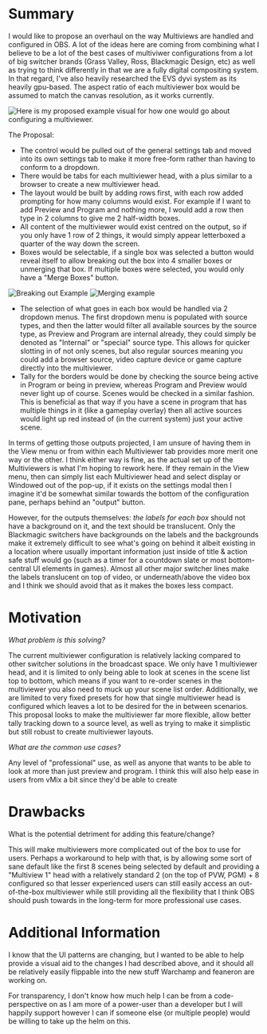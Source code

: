 # Summary

I would like to propose an overhaul on the way Multiviews are handled and configured in OBS. A lot of the ideas here are coming from combining what I believe to be a lot of the best cases of multiviwer configurations from a lot of big switcher brands (Grass Valley, Ross, Blackmagic Design, etc) as well as trying to think differently in that we are a fully digital compositing system. In that regard, I've also heavily researched the EVS dyvi system as its heavily gpu-based. The aspect ratio of each multiviewer box would be assumed to match the canvas resolution, as it works currently.

![Here is my proposed example visual for how one would go about configuring a multiviewer.](https://i.imgur.com/I2S4GQ7.png)

The Proposal:
 * The control would be pulled out of the general settings tab and moved into its own settings tab to make it more free-form rather than having to conform to a dropdown.
 * There would be tabs for each multiviewer head, with a plus similar to a browser to create a new multiviewer head.
 * The layout would be built by adding rows first, with each row added prompting for how many columns would exist. For example if I want to add Preview and Program and nothing more, I would add a row then type in 2 columns to give me 2 half-width boxes.
 * All content of the multiviewer would exist centred on the output, so if you only have 1 row of 2 things, it would simply appear letterboxed a quarter of the way down the screen.
 * Boxes would be selectable, if a single box was selected a button would reveal itself to allow breaking out the box into 4 smaller boxes or unmerging that box. If multiple boxes were selected, you would only have a "Merge Boxes" button.

![Breaking out Example](https://i.imgur.com/7Rdntzm.png) ![Merging example](https://i.imgur.com/7RZB8x0.png)
 * The selection of what goes in each box would be handled via 2 dropdown menus. The first dropdown menu is populated with source types, and then the latter would filter all available sources by the source type, as Preview and Program are internal already, they could simply be denoted as "Internal" or "special" source type. This allows for quicker slotting in of not only scenes, but also regular sources meaning you could add a browser source, video capture device or game capture directly into the multiviewer.
 * Tally for the borders would be done by checking the source being active in Program or being in preview, whereas Program and Preview would never light up of course. Scenes would be checked in a similar fashion. This is beneficial as that way if you have a scene in program that has multiple things in it (like a gameplay overlay) then all active sources would light up red instead of (in the current system) just your active scene.

In terms of getting those outputs projected, I am unsure of having them in the View menu or from within each Multiviewer tab provides more merit one way or the other. I think either way is fine, as the actual set up of the Multiviewers is what I'm hoping to rework here. If they remain in the View menu, then can simply list each Multiviewer head and select display or Windowed out of the pop-up, if it exists on the settings modal then I imagine it'd be somewhat similar towards the bottom of the configuration pane, perhaps behind an "output" button. 

However, for the outputs themselves: *the labels for each box* should not have a background on it, and the text should be translucent. Only the Blackmagic switchers have backgrounds on the labels and the backgrounds make it extremely difficult to see what's going on behind it albeit existing in a location where usually important information just inside of title & action safe stuff would go (such as a timer for a countdown slate or most bottom-central UI elements in games). Almost all other major switcher lines make the labels translucent on top of video, or underneath/above the video box and I think we should avoid that as it makes the boxes less compact.

# Motivation

*What problem is this solving?*

The current multiviewer configuration is relatively lacking compared to other switcher solutions in the broadcast space. We only have 1 multiviewer head, and it is limited to only being able to look at scenes in the scene list top to bottom, which means if you want to re-order scenes in the multiviewer you also need to muck up your scene list order. Additionally, we are limited to very fixed presets for how that single multiviewer head is configured which leaves a lot to be desired for the in between scenarios. This proposal looks to make the multiviewer far more flexible, allow better tally tracking down to a source level, as well as trying to make it simplistic but still robust to create multiviewer layouts.

*What are the common use cases?*

Any level of "professional" use, as well as anyone that wants to be able to look at more than just preview and program. I think this will also help ease in users from vMix a bit since they'd be able to create 

# Drawbacks

What is the potential detriment for adding this feature/change?

This will make multiviewers more complicated out of the box to use for users. Perhaps a workaround to help with that, is by allowing some sort of sane default like the first 8 scenes being selected by default and providing a "Multiview 1" head with a relatively standard 2 (on the top of PVW, PGM) + 8 configured so that lesser experienced users can still easily access an out-of-the-box multiviewer while still providing all the flexibility that I think OBS should push towards in the long-term for more professional use cases.

# Additional Information


I know that the UI patterns are changing, but I wanted to be able to help provide a visual aid to the changes I had described above, and it should all be relatively easily flippable into the new stuff Warchamp and feaneron are working on.

For transparency, I don't know how much help I can be from a code-perspective on as I am more of a power-user than a developer but I will happily support however I can if someone else (or multiple people) would be willing to take up the helm on this.